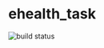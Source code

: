 # ehealth_task 

<img src="https://travis-ci.org/femilofin/ehealth_task.svg?branch=master" alt="build status">
